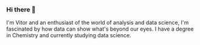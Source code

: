### Hi there 👋

I'm Vitor and an enthusiast of the world of analysis and data science, I'm fascinated by how data can show what's beyond our eyes.
I have a degree in Chemistry and currently studying data science.

